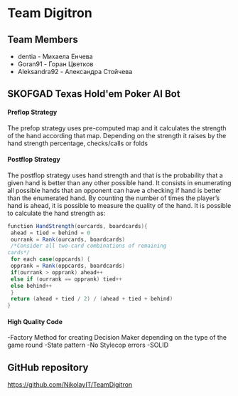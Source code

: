# Team Digitron
## Team Members
* dentia - Михаела Енчева
* Goran91 - Горан Цветков
* Aleksandra92 - Александра Стойчева

## SKOFGAD Texas Hold'em Poker AI Bot
#### Preflop Strategy
The prefop strategy uses pre-computed map and it calculates the strength of the hand according that map. Depending on the strength it raises by the hand strength percentage, checks/calls or folds

#### Postflop Strategy
The postflop strategy uses hand strength and that is the probability that a given hand is better than any other
possible hand. It consists in enumerating all possible hands that an opponent can have
a checking if hand is better than the enumerated hand. By counting the number of
times the player’s hand is ahead, it is possible to measure the quality of the hand. It is
possible to calculate the hand strength as:
~~~c#
function HandStrength(ourcards, boardcards){
 ahead = tied = behind = 0
 ourrank = Rank(ourcards, boardcards)
 /*Consider all two-card combinations of remaining
cards*/
 for each case(oppcards) {
 opprank = Rank(oppcards, boardcards)
 if(ourrank > opprank) ahead++
 else if (ourrank == opprank) tied++
 else behind++
 }
 return (ahead + tied / 2) / (ahead + tied + behind)
}
~~~

#### High Quality Code
-Factory Method for creating Decision Maker depending on the type of the game round
-State pattern 
-No Stylecop errors
-SOLID

## GitHub repository
https://github.com/NikolayIT/TeamDigitron 




